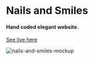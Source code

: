 # Nails and Smiles

#### Hand coded elegant website. 
[See live here](http://www.nailsandsmiles.com)

![nails-and-smiles-mockup](https://cloud.githubusercontent.com/assets/19750215/19605661/d4665956-9781-11e6-8e0f-6dd6b73fe44e.jpg)


